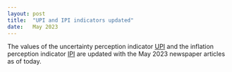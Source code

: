 ```yaml
---
layout: post
title:  "UPI and IPI indicators updated"
date:   May 2023
---
```


The values of the uncertainty perception indicator [UPI](https://github.com/JonasRieger/upi) and the inflation perception indicator [IPI](https://github.com/JonasRieger/ipi) are updated with the May 2023 newspaper articles as of today.
